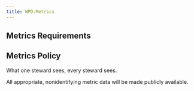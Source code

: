 ```yaml
---
title: WPD:Metrics
---
```

<h2><span class="mw-headline" id="Metrics_Requirements">Metrics Requirements</span></h2>
<h2><span class="mw-headline" id="Metrics_Policy">Metrics Policy</span></h2>
<p>What one steward sees, every steward sees.
</p><p>All appropriate, nonidentifying metric data will be made publicly available.
</p>
<!-- Saved in parser cache with key wpwiki:pcache:idhash:206-0!*!*!!*!*!*!esi=1 and timestamp 20150731181546 and revision id 699
 -->
